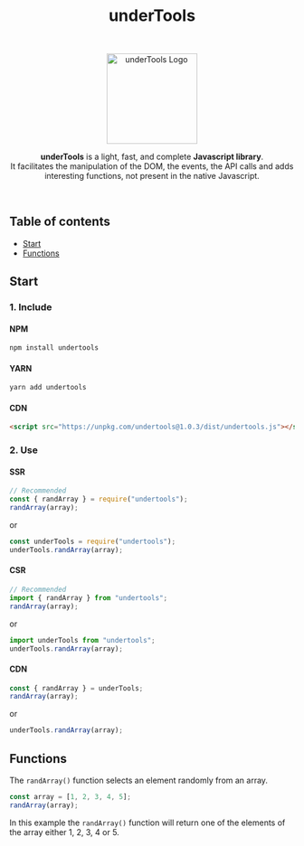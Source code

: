 <h1 align="center">underTools</h1>

<br>

<p align="center">
  <a href="#">
    <img src="https://elliot-sutton.com/src/img/undertools.png" alt="underTools Logo" width="160">
  </a>
</p>

<p align="center">
  <strong>underTools</strong> is a light, fast, and complete <strong>Javascript library</strong>.
  <br>
  It facilitates the manipulation of the DOM, the events, the API calls and adds interesting functions, not present in the native Javascript.
</p>

<br>

## Table of contents

- [Start](#start)
- [Functions](#functions)

## Start

### 1. Include

#### NPM

```sh
npm install undertools
```

#### YARN

```sh
yarn add undertools
```

#### CDN

```html
<script src="https://unpkg.com/undertools@1.0.3/dist/undertools.js"></script>
```

### 2. Use

#### SSR

```js
// Recommended
const { randArray } = require("undertools");
randArray(array);
```

or

```js
const underTools = require("undertools");
underTools.randArray(array);
```

#### CSR

```js
// Recommended
import { randArray } from "undertools";
randArray(array);
```

or

```js
import underTools from "undertools";
underTools.randArray(array);
```

#### CDN

```js
const { randArray } = underTools;
randArray(array);
```

or

```js
underTools.randArray(array);
```

## Functions

The `randArray()` function selects an element randomly from an array.

```js
const array = [1, 2, 3, 4, 5];
randArray(array);
```

In this example the `randArray()` function will return one of the elements of the array either 1, 2, 3, 4 or 5.
